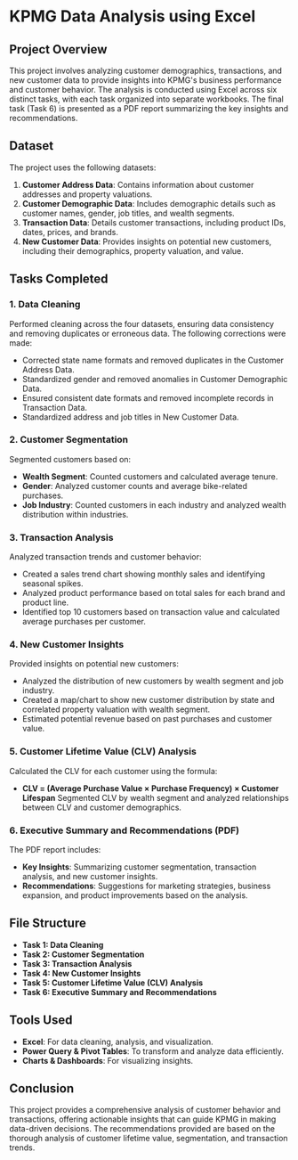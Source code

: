 # KPMG Data Analysis using Excel

## Project Overview
This project involves analyzing customer demographics, transactions, and new customer data to provide insights into KPMG's business performance and customer behavior. The analysis is conducted using Excel across six distinct tasks, with each task organized into separate workbooks. The final task (Task 6) is presented as a PDF report summarizing the key insights and recommendations.

## Dataset
The project uses the following datasets:
1. **Customer Address Data**: Contains information about customer addresses and property valuations.
2. **Customer Demographic Data**: Includes demographic details such as customer names, gender, job titles, and wealth segments.
3. **Transaction Data**: Details customer transactions, including product IDs, dates, prices, and brands.
4. **New Customer Data**: Provides insights on potential new customers, including their demographics, property valuation, and value.

## Tasks Completed
### 1. Data Cleaning
Performed cleaning across the four datasets, ensuring data consistency and removing duplicates or erroneous data. The following corrections were made:
- Corrected state name formats and removed duplicates in the Customer Address Data.
- Standardized gender and removed anomalies in Customer Demographic Data.
- Ensured consistent date formats and removed incomplete records in Transaction Data.
- Standardized address and job titles in New Customer Data.

### 2. Customer Segmentation
Segmented customers based on:
- **Wealth Segment**: Counted customers and calculated average tenure.
- **Gender**: Analyzed customer counts and average bike-related purchases.
- **Job Industry**: Counted customers in each industry and analyzed wealth distribution within industries.

### 3. Transaction Analysis
Analyzed transaction trends and customer behavior:
- Created a sales trend chart showing monthly sales and identifying seasonal spikes.
- Analyzed product performance based on total sales for each brand and product line.
- Identified top 10 customers based on transaction value and calculated average purchases per customer.

### 4. New Customer Insights
Provided insights on potential new customers:
- Analyzed the distribution of new customers by wealth segment and job industry.
- Created a map/chart to show new customer distribution by state and correlated property valuation with wealth segment.
- Estimated potential revenue based on past purchases and customer value.

### 5. Customer Lifetime Value (CLV) Analysis
Calculated the CLV for each customer using the formula:
- **CLV = (Average Purchase Value × Purchase Frequency) × Customer Lifespan**
Segmented CLV by wealth segment and analyzed relationships between CLV and customer demographics.

### 6. Executive Summary and Recommendations (PDF)
The PDF report includes:
- **Key Insights**: Summarizing customer segmentation, transaction analysis, and new customer insights.
- **Recommendations**: Suggestions for marketing strategies, business expansion, and product improvements based on the analysis.

## File Structure
- **Task 1: Data Cleaning**
- **Task 2: Customer Segmentation**
- **Task 3: Transaction Analysis**
- **Task 4: New Customer Insights**
- **Task 5: Customer Lifetime Value (CLV) Analysis** 
- **Task 6: Executive Summary and Recommendations**


## Tools Used
- **Excel**: For data cleaning, analysis, and visualization.
- **Power Query & Pivot Tables**: To transform and analyze data efficiently.
- **Charts & Dashboards**: For visualizing insights.

## Conclusion
This project provides a comprehensive analysis of customer behavior and transactions, offering actionable insights that can guide KPMG in making data-driven decisions. The recommendations provided are based on the thorough analysis of customer lifetime value, segmentation, and transaction trends.

